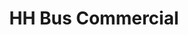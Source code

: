 ---
title: "HH Bus Commercial"
address: "Unit 4, Sperrin View Commercial Units, Glen Rd, Maghera, Co. Derry BT46 5LT"
tel: "028 7964 2008"
county: "Derry"
category: "Bus Services"
type: "Content"
lat: "54.825203"
lng: "-6.71952"
---